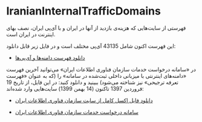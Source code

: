 # IranianInternalTrafficDomains
فهرستی از سایت‌هایی که هزینه‌ی بازدید از آنها در ایران و با آی‌پی ایران، نصف بهای اینترنت در ایران است.

این فهرست اکنون شامل 43135 آی‌پی مختلف است و در فایل زیر قابل دانلود:

- [دانلود فهرست دامنه‌ها و آی‌پی‌ها](https://icip.ito.gov.ir/index.php/site/page/view/list_ip)

در «سامانه درخواست خدمات سازمان فناوری اطلاعات ایران» می‌توانید آخرین فهرست «دامنه‌های اینترنتی با میزبانی داخلی ثبت‌شده در سامانه» را (که به عنوان «فهرست تعرفه ترجیحی» نیز شناخته می‌شود) ببینید و دانلود کنید:
در این فایل، از تاریخ 19 فروردین 1397 تاکنون (14 بهمن 1399) سایت‌هایی وارد شده‌اند:

- [دانلود فایل اکسل کامل از سایت سازمان فناوری اطلاعات ایران](https://icip.ito.gov.ir/index.php/site/page/view/download)

- [سامانه درخواست خدمات سازمان فناوری اطلاعات ایران](https://icip.ito.gov.ir)
